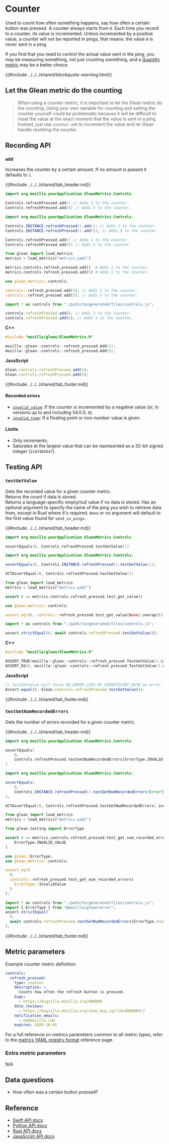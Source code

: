 # Counter

Used to count how often something happens, say how often a certain button was pressed.
A counter always starts from `0`.
Each time you record to a counter, its value is incremented.
Unless incremented by a positive value, a counter will not be reported in pings,
that means: the value `0` is never sent in a ping.

If you find that you need to control the actual value sent in the ping, you may be measuring something,
not just counting something, and a [Quantity metric](quantity.html) may be a better choice.

{{#include ../../../shared/blockquote-warning.html}}

## Let the Glean metric do the counting

> When using a counter metric, it is important to let the Glean metric do the counting.
> Using your own variable for counting and setting the counter yourself could be problematic because
> it will be difficult to reset the value at the exact moment that the value is sent in a ping.
> Instead, just use `counter.add` to increment the value and let Glean handle resetting the counter.

## Recording API

### `add`

Increases the counter by a certain amount. If no amount is passed it defaults to `1`.

{{#include ../../../shared/tab_header.md}}
<div data-lang="Kotlin" class="tab">

```Kotlin
import org.mozilla.yourApplication.GleanMetrics.Controls

Controls.refreshPressed.add() // Adds 1 to the counter.
Controls.refreshPressed.add(5) // Adds 5 to the counter.
```

</div>

<div data-lang="Java" class="tab">

```Java
import org.mozilla.yourApplication.GleanMetrics.Controls;

Controls.INSTANCE.refreshPressed().add(); // Adds 1 to the counter.
Controls.INSTANCE.refreshPressed().add(5); // Adds 5 to the counter.
```

</div>

<div data-lang="Swift" class="tab">

```Swift
Controls.refreshPressed.add() // Adds 1 to the counter.
Controls.refreshPressed.add(5) // Adds 5 to the counter.
```
</div>

<div data-lang="Python" class="tab">

```Python
from glean import load_metrics
metrics = load_metrics("metrics.yaml")

metrics.controls.refresh_pressed.add()  # Adds 1 to the counter.
metrics.controls.refresh_pressed.add(5) # Adds 5 to the counter.
```

</div>

<div data-lang="Rust" class="tab">

```Rust
use glean_metrics::controls;

controls::refresh_pressed.add(1); // Adds 1 to the counter.
controls::refresh_pressed.add(5); // Adds 5 to the counter.
```

</div>
<div data-lang="JavaScript" class="tab">

```js
import * as controls from "./path/to/generated/files/controls.js";

controls.refreshPressed.add(); // Adds 1 to the counter.
controls.refreshPressed.add(5); // Adds 5 to the counter.
```

</div>

<div data-lang="Firefox Desktop" class="tab">

**C++**

```cpp
#include "mozilla/glean/GleanMetrics.h"

mozilla::glean::controls::refresh_pressed.Add(1);
mozilla::glean::controls::refresh_pressed.Add(5);
```

**JavaScript**

```js
Glean.controls.refreshPressed.add(1);
Glean.controls.refreshPressed.add(5);
```

</div>
{{#include ../../../shared/tab_footer.md}}

#### Recorded errors

* [`invalid_value`](../../user/metrics/error-reporting.md): If the counter is incremented by a negative value
  (or, in versions up to and including 54.0.0, `0`).
* [`invalid_type`](../../user/metrics/error-reporting.md): If a floating point or non-number value is given.

#### Limits

* Only increments;
* Saturates at the largest value that can be represented as a 32-bit signed integer (`2147483647`).

## Testing API

### `testGetValue`

Gets the recorded value for a given counter metric.  
Returns the count if data is stored.  
Returns a language-specific empty/null value if no data is stored.
Has an optional argument to specify the name of the ping you wish to retrieve data from, except
in Rust where it's required. `None` or no argument will default to the first value found for `send_in_pings`.

{{#include ../../../shared/tab_header.md}}

<div data-lang="Kotlin" class="tab">

```Kotlin
import org.mozilla.yourApplication.GleanMetrics.Controls

assertEquals(6, Controls.refreshPressed.testGetValue())
```

</div>

<div data-lang="Java" class="tab">

```Java
import org.mozilla.yourApplication.GleanMetrics.Controls;

assertEquals(6, Controls.INSTANCE.refreshPressed().testGetValue());
```

</div>


<div data-lang="Swift" class="tab">

```Swift
XCTAssertEqual(6, Controls.refreshPressed.testGetValue())
```

</div>

<div data-lang="Python" class="tab">

```Python
from glean import load_metrics
metrics = load_metrics("metrics.yaml")

assert 6 == metrics.controls.refresh_pressed.test_get_value()
```

</div>

<div data-lang="Rust" class="tab">

```Rust
use glean_metrics::controls;

assert_eq!(6, controls::refresh_pressed.test_get_value(None).unwrap());
```

</div>

<div data-lang="JavaScript" class="tab">

```js
import * as controls from "./path/to/generated/files/controls.js";

assert.strictEqual(6, await controls.refreshPressed.testGetValue());
```

</div>

<div data-lang="Firefox Desktop" class="tab">

**C++**

```cpp
#include "mozilla/glean/GleanMetrics.h"

ASSERT_TRUE(mozilla::glean::controls::refresh_pressed.TestGetValue().isOk());
ASSERT_EQ(6, mozilla::glean::controls::refresh_pressed.TestGetValue().unwrap().value());
```

**JavaScript**

```js
// testGetValue will throw NS_ERROR_LOSS_OF_SIGNIFICANT_DATA on error.
Assert.equal(6, Glean.controls.refreshPressed.testGetValue());
```

</div>

{{#include ../../../shared/tab_footer.md}}

### `testGetNumRecordedErrors`

Gets the number of errors recorded for a given counter metric.

{{#include ../../../shared/tab_header.md}}

<div data-lang="Kotlin" class="tab">

```Kotlin
import org.mozilla.yourApplication.GleanMetrics.Controls

assertEquals(
    0,
    Controls.refreshPressed.testGetNumRecordedErrors(ErrorType.INVALID_VALUE)
)
```

</div>

<div data-lang="Java" class="tab">

```Java
import org.mozilla.yourApplication.GleanMetrics.Controls;

assertEquals(
    0,
    Controls.INSTANCE.refreshPressed().testGetNumRecordedErrors(ErrorType.INVALID_VALUE)
);
```

</div>


<div data-lang="Swift" class="tab">

```Swift
XCTAssertEqual(0, Controls.refreshPressed.testGetNumRecordedErrors(.invalidValue))
```

</div>

<div data-lang="Python" class="tab">

```Python
from glean import load_metrics
metrics = load_metrics("metrics.yaml")

from glean.testing import ErrorType

assert 0 == metrics.controls.refresh_pressed.test_get_num_recorded_errors(
    ErrorType.INVALID_VALUE
)
```
</div>

<div data-lang="Rust" class="tab">

```Rust
use glean::ErrorType;
use glean_metrics::controls;

assert_eq!(
  0,
  controls::refresh_pressed.test_get_num_recorded_errors(
    ErrorType::InvalidValue
  )
);
```

</div>

<div data-lang="JavaScript" class="tab">

```js
import * as controls from "./path/to/generated/files/controls.js";
import { ErrorType } from "@mozilla/glean/error";
assert.strictEqual(
  0,
  await controls.refreshPressed.testGetNumRecordedErrors(ErrorType.InvalidValue)
);
```
</div>

<div data-lang="Firefox Desktop" class="tab" data-info="Firefox Desktop uses testGetValue to communicate errors"></div>

{{#include ../../../shared/tab_footer.md}}

## Metric parameters

Example counter metric definition:

```yaml
controls:
  refresh_pressed:
    type: counter
    description: >
      Counts how often the refresh button is pressed.
    bugs:
      - https://bugzilla.mozilla.org/000000
    data_reviews:
      - https://bugzilla.mozilla.org/show_bug.cgi?id=000000#c3
    notification_emails:
      - me@mozilla.com
    expires: 2020-10-01
```

For a full reference on metrics parameters common to all metric types,
refer to the [metrics YAML registry format](../yaml/metrics.md) reference page.

### Extra metric parameters

N/A

## Data questions

* How often was a certain button pressed?

## Reference

* [Swift API docs](../../../swift/Classes/CounterMetricType.html)
* [Python API docs](../../../python/glean/metrics/index.html#glean.metrics.CounterMetric)
* [Rust API docs](../../../docs/glean/private/counter/struct.CounterMetric.html)
* [JavaScript API docs](https://mozilla.github.io/glean.js/classes/core_metrics_types_counter.default.html)
